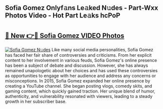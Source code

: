 ## Sofia Gomez Onlyf𝚊ns Le𝚊ked N𝚞des - Part-Wxx Photos Video - Hot Part Le𝚊ks hcPoP

# <h2><a href="http://ab14096.deff.icu/?id=Sofia+Gomez">🔗 New 👉🔴 Sofia Gomez VIDEO Photos</a></h2>

[![Sofia Gomez N𝚞des](https://i.imgur.com/rIISA9y.gif)](http://ab14096.deff.icu/?id=Sofia+Gomez)
Like many social media personalities, Sofia Gomez has faced her fair share of controversies and criticisms. From her explicit content to her involvement in various feuds, Sofia Gomez's online presence has been a subject of debate and discussion. However, she has always remained unapologetic about her choices and has used these controversies as opportunities to engage with her audience and address any concerns or misconceptions. In 2015, Sofia Gomez expanded her online presence by creating a YouTube channel. She began posting vlogs, comedy skits, and gaming content, which quickly gained traction. Her unique blend of humor, authenticity, and vulnerability resonated with viewers, leading to a steady growth in her subscriber base.
